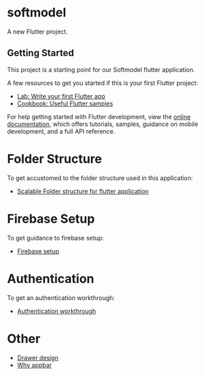 # softmodel

A new Flutter project.

## Getting Started

This project is a starting point for our Softmodel flutter application.

A few resources to get you started if this is your first Flutter project:

- [Lab: Write your first Flutter app](https://docs.flutter.dev/get-started/codelab)
- [Cookbook: Useful Flutter samples](https://docs.flutter.dev/cookbook)

For help getting started with Flutter development, view the
[online documentation](https://docs.flutter.dev/), which offers tutorials,
samples, guidance on mobile development, and a full API reference.

# Folder Structure

To get accustomed to the folder structure used in this application:

- [Scalable Folder structure for flutter application](https://medium.com/flutter-community/scalable-folder-structure-for-flutter-applications-183746bdc320)

# Firebase Setup

To get guidance to firebase setup:

- [Firebase setup](https://console.firebase.google.com/u/0/)

# Authentication

To get an authentication workthrough:

- [Authentication workthrough](https://firebase.google.com/docs/auth/flutter/password-auth)

# Other

- [Drawer design](https://docs.flutter.dev/cookbook/design/drawer)
- [Why appbar](https://api.flutter.dev/flutter/material/appbar-class.html])
